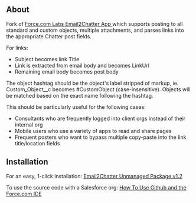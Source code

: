 About
-----

Fork of [Force.com Labs Email2Chatter App ](http://appexchange.salesforce.com/listingDetail?listingId=a0N30000003GKAOEA4) which supports posting to all standard and custom objects, multiple attachments, and parses links into the appropriate Chatter post fields. 

For links:

- Subject becomes link Title
- Link is extracted from email body and becomes LinkUrl
- Remaining email body becomes post body 

The object hashtag should be the object's label stripped of markup, ie. Custom_Object__c becomes #CustomObject (case-insensitive). Objects will be matched based on the exact name following the hashtag.

This should be particularly useful for the following cases:

- Consultants who are frequently logged into client orgs instead of their internal org
- Mobile users who use a variety of apps to read and share pages
- Frequent posters who want to bypass multiple copy-paste into the link title/location fields  

Installation
------------
 
For an easy, 1-click installation: [Email2Chatter Unmanaged Package v1.2](https://login.salesforce.com/packaging/installPackage.apexp?p0=04tE0000000HDpr)

To use the source code with a Salesforce org: [How To Use Github and the Force.com IDE](http://blog.sforce.com/sforce/2011/04/how-to-use-git-github-force-com-ide-open-source-labs-apps.html) 
